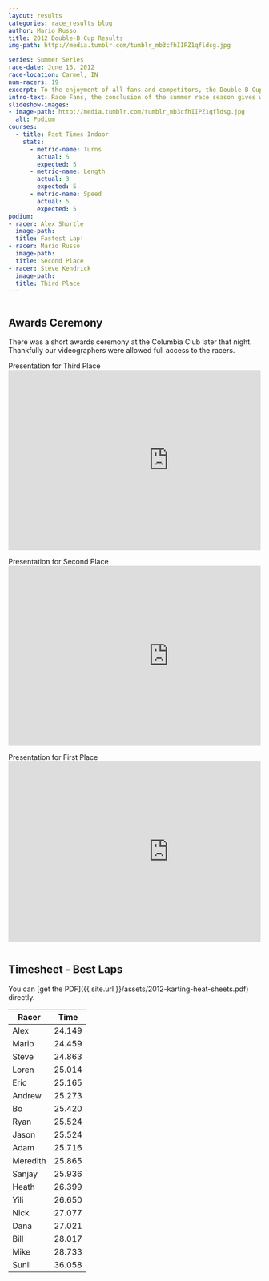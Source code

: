 ```yaml
---
layout: results
categories: race_results blog
author: Mario Russo
title: 2012 Double-B Cup Results
img-path: http://media.tumblr.com/tumblr_mb3cfhIIPZ1qfldsg.jpg

series: Summer Series
race-date: June 16, 2012
race-location: Carmel, IN
num-racers: 19
excerpt: To the enjoyment of all fans and competitors, the Double B-Cup proved to be another fast, challenging, and fun race in our series. 19 brave racers took to the track @ FastTimes Indoor Karting on the morning of June 16, 2012. A few racers were handicapped by a little too much to drink the night before, but everyone left their best on the track. Racers were permitted 2 or 3 8-minute runs to lay down the fastest lap time of the day.
intro-text: Race Fans, the conclusion of the summer race season gives way to cooler temps, the first dusting of snow, and the beginning of fall training. We all know this year’s Winter Challenge, the Mario Cup, is drawing near. But before we walk too far down that path, let us take a moment to celebrate the first annual running of the Spring Series, the Double B-Cup! <p>To the gratitude of all fans and competitors, the Double B-Cup proved to be another fast, challenging, and fun race in our series. 19 brave racers took to the track @ FastTimes Indoor Karting on the morning of June 16, 2012. A few racers were handicapped by a little too much to drink the night before, but everyone left their best on the track. Racers had 2 or 3 8-minute runs to lay down the fastest lap time of the day.</p>
slideshow-images:
- image-path: http://media.tumblr.com/tumblr_mb3cfhIIPZ1qfldsg.jpg
  alt: Podium
courses:
  - title: Fast Times Indoor
    stats:
      - metric-name: Turns
        actual: 5
        expected: 5
      - metric-name: Length
        actual: 3
        expected: 5
      - metric-name: Speed
        actual: 5
        expected: 5
podium:
- racer: Alex Shortle
  image-path: 
  title: Fastest Lap!
- racer: Mario Russo
  image-path: 
  title: Second Place
- racer: Steve Kendrick
  image-path: 
  title: Third Place
---
```

<div class="row">
    <div class="two-thirds column">
        <div class="underline-heading">
            <h2>Awards Ceremony</h2>
        </div>
        <p>There was a short awards ceremony at the Columbia Club later that night. Thankfully our videographers were allowed full access to the racers.</p>
        <p>Presentation for Third Place<iframe width="640" height="360" src="http://www.youtube.com/embed/CrczIev87Zw?feature=player_detailpage" frameborder="0" allowfullscreen></iframe></p>
            <p>Presentation for Second Place<iframe width="640" height="360" src="http://www.youtube.com/embed/naaJVHY61Ls?feature=player_detailpage" frameborder="0" allowfullscreen></iframe></p>
            <p>Presentation for First Place<iframe width="640" height="360" src="http://www.youtube.com/embed/kXEWBWs6dfE?feature=player_detailpage" frameborder="0" allowfullscreen></iframe></p>
    </div>
</div>

<div class="row">
    <div class="two-thirds column">
        <div class="underline-heading">
            <h2>Timesheet - Best Laps</h2>
            <p>You can [get the PDF]({{ site.url }}/assets/2012-karting-heat-sheets.pdf) directly.</p>
        </div>
        <table
            class="table table-striped table-bordered">
            <thead>
                <tr>
                    <th>Racer</th>
                    <th>Time</th>
                </tr>
            </thead>
            <tbody>
                <tr>
                    <td>Alex</td>
                    <td>24.149</td>
                </tr>
                <tr>
                    <td>Mario</td>
                    <td>24.459</td>
                </tr>
                <tr>
                    <td>Steve</td>
                    <td>24.863</td>
                </tr>
                <tr>
                    <td>Loren</td>
                    <td>25.014</td>
                </tr>
                <tr>
                    <td>Eric</td>
                    <td>25.165</td>
                </tr>
                <tr>
                    <td>Andrew</td>
                    <td>25.273</td>
                </tr>
                <tr>
                    <td>Bo</td>
                    <td>25.420</td>
                </tr>
                <tr>
                    <td>Ryan</td>
                    <td>25.524</td>
                </tr>
                <tr>
                    <td>Jason</td>
                    <td>25.524</td>
                </tr>
                <tr>
                    <td>Adam</td>
                    <td>25.716</td>
                </tr>
                <tr>
                    <td>Meredith</td>
                    <td>25.865</td>
                </tr>
                <tr>
                    <td>Sanjay</td>
                    <td>25.936</td>
                </tr>
                <tr>
                    <td>Heath</td>
                    <td>26.399</td>
                </tr>
                <tr>
                    <td>Yili</td>
                    <td>26.650</td>
                </tr>
                <tr>
                    <td>Nick</td>
                    <td>27.077</td>
                </tr>
                <tr>
                    <td>Dana</td>
                    <td>27.021</td>
                </tr>
                <tr>
                    <td>Bill</td>
                    <td>28.017</td>
                </tr>
                <tr>
                    <td>Mike</td>
                    <td>28.733</td>
                </tr>
                <tr>
                    <td>Sunil</td>
                    <td>36.058</td>
                </tr>
            </tbody>
        </table>
    </div>
</div>

